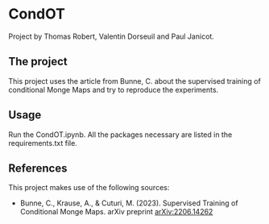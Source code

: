 # CondOT
Project by Thomas Robert, Valentin Dorseuil and Paul Janicot.

## The project
This project uses the article from Bunne, C. about the supervised training of conditional Monge Maps and try to reproduce the experiments.

## Usage
Run the CondOT.ipynb. All the packages necessary are listed in the requirements.txt file.

## References

This project makes use of the following sources:

- Bunne, C., Krause, A., & Cuturi, M. (2023). Supervised Training of Conditional Monge Maps. arXiv preprint [arXiv:2206.14262](https://arxiv.org/abs/2206.14262)
